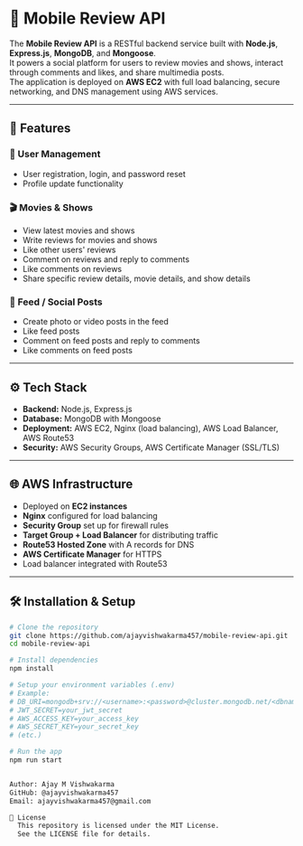 # 📱 Mobile Review API

The **Mobile Review API** is a RESTful backend service built with **Node.js**, **Express.js**, **MongoDB**, and **Mongoose**.  
It powers a social platform for users to review movies and shows, interact through comments and likes, and share multimedia posts.  
The application is deployed on **AWS EC2** with full load balancing, secure networking, and DNS management using AWS services.

---

## 🚀 Features

### 👤 User Management
- User registration, login, and password reset
- Profile update functionality

### 🎬 Movies & Shows
- View latest movies and shows
- Write reviews for movies and shows
- Like other users' reviews
- Comment on reviews and reply to comments
- Like comments on reviews
- Share specific review details, movie details, and show details

### 📸 Feed / Social Posts
- Create photo or video posts in the feed
- Like feed posts
- Comment on feed posts and reply to comments
- Like comments on feed posts

---

## ⚙️ Tech Stack

- **Backend:** Node.js, Express.js  
- **Database:** MongoDB with Mongoose  
- **Deployment:** AWS EC2, Nginx (load balancing), AWS Load Balancer, AWS Route53  
- **Security:** AWS Security Groups, AWS Certificate Manager (SSL/TLS)

---

## 🌐 AWS Infrastructure

- Deployed on **EC2 instances**
- **Nginx** configured for load balancing
- **Security Group** set up for firewall rules
- **Target Group + Load Balancer** for distributing traffic
- **Route53 Hosted Zone** with A records for DNS
- **AWS Certificate Manager** for HTTPS
- Load balancer integrated with Route53

---

## 🛠️ Installation & Setup

```bash
# Clone the repository
git clone https://github.com/ajayvishwakarma457/mobile-review-api.git
cd mobile-review-api

# Install dependencies
npm install

# Setup your environment variables (.env)
# Example:
# DB_URI=mongodb+srv://<username>:<password>@cluster.mongodb.net/<dbname>
# JWT_SECRET=your_jwt_secret
# AWS_ACCESS_KEY=your_access_key
# AWS_SECRET_KEY=your_secret_key
# (etc.)

# Run the app
npm run start


Author: Ajay M Vishwakarma
GitHub: @ajayvishwakarma457  
Email: ajayvishwakarma457@gmail.com

📄 License
  This repository is licensed under the MIT License.
  See the LICENSE file for details.
